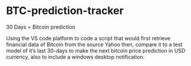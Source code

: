 # BTC-prediction-tracker
30 Days = Bitcoin prediction

Using the VS code platform to code a script that would first retrieve financial data of Bitcoin from the source Yahoo then, compare it to a test model of it’s last 30-days to make the next bitcoin price prediction in USD currency, also to include a windows desktop notification.

